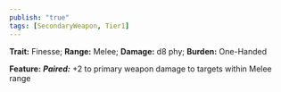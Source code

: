 ```yaml
---
publish: "true"
tags: [SecondaryWeapon, Tier1]
---
```

**Trait:** Finesse; **Range:** Melee; **Damage:** d8 phy; **Burden:** One-Handed

**Feature:** ***Paired:*** +2 to primary weapon damage to targets within Melee range

